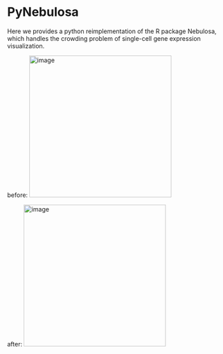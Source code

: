 # PyNebulosa
Here we provides a python reimplementation of the R package Nebulosa, which handles the crowding problem of single-cell gene expression visualization.

before:
<img width="328" alt="image" src="https://github.com/user-attachments/assets/4c481b00-583b-4e7e-b064-95db59160024" />

after:
<img width="328" alt="image" src="https://github.com/user-attachments/assets/d4e2cc47-7d73-40d1-9b81-8360083780d1" />

